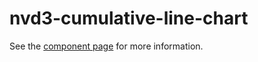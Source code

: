 nvd3-cumulative-line-chart
==========================

See the [component page](http://renatoutsch.github.io/poly-nvd3/nvd3-cumulative-line-chart) for more information.
